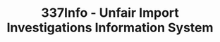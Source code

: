 ---
bigquery: https://console.cloud.google.com/bigquery?p=patents-public-data&d=usitc_investigations&page=dataset&project=sheets-management-319211
citation: US International Trade Commission 337Info Unfair Import Investigations Information
  System
contributors: US International Trade Comission
cost: None
description: US International Trade Commission 337Info Unfair Import Investigations
  Information System contains data on investigations done under Section 337. Section
  337 declares the infringement of certain statutory intellectual property rights
  and other forms of unfair competition in import trade to be unlawful practices.
  Most Section 337 investigations involve allegations of patent or registered trademark
  infringement.
documentation: FAQ and tutorial available on the site
last_edit: 04/11/2022, 14:42:12
location: https://pubapps2.usitc.gov/337external/
maintained_by: US International Trade Comission
schema_fields:
- respondent
- startDateMarkmanHearing
- issueDateOtherNonFinal
- teoProceedingInvolved
- investigationNo
- docketNo
- markmanHearing
- patentNumbers
- trademarkNumbers
- teoIdIssueDate
- dateComplaintFiled
- title
- finalIdOnViolationIssue
- publication_number
- investigationTermDate
- copyrightNumbers
- scheduledEndDateEvidHear
- invUnfairAct
- finalDetNoViolation
- finalIdOnViolationDue
- actualStartDateEvidHear
- patentNumber
- ouiiAttorney
- cafcAppeals
- currentStatus
- currentActiveALJ
- actualEndDateEvidHear
- htsNumbers
- targetDate
- finalDetViolation
- gcAttorney
- aljAssigned
- investigationType
- teoIdDueDate
- complainant
- lastUpdated
- endDateMarkmanHearing
- internalRemand
- ouiiParticipation
- id
- dateCreated
- dateOfPublicationFrNotice
- teoReliefGranted
- scheduledStartDateEvidHear
shortname: unfair_import_investigations
tags:
- import
- legal
- trade
timeframe: 2008-2021 (prior to 2008 downloadable as a JSON file)
title: 337Info - Unfair Import Investigations Information System
uuid: 2721f5ec-e599-4890-9265-9706719fc71e
---